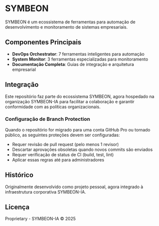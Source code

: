 # SYMBEON

SYMBEON é um ecossistema de ferramentas para automação de desenvolvimento e monitoramento de sistemas empresariais.

## Componentes Principais

- **DevOps Orchestrator**: 7 ferramentas inteligentes para automação
- **System Monitor**: 3 ferramentas especializadas para monitoramento
- **Documentação Completa**: Guias de integração e arquitetura empresarial

## Integração

Este repositório faz parte do ecossistema SYMBEON, agora hospedado na organização SYMBEON-IA para facilitar a colaboração e garantir conformidade com as políticas organizacionais.

### Configuração de Branch Protection

Quando o repositório for migrado para uma conta GitHub Pro ou tornado público, as seguintes proteções devem ser configuradas:

- Requer revisão de pull request (pelo menos 1 revisor)
- Descartar aprovações obsoletas quando novos commits são enviados
- Requer verificação de status de CI (build, test, lint)
- Aplicar essas regras até para administradores

## Histórico

Originalmente desenvolvido como projeto pessoal, agora integrado à infraestrutura corporativa SYMBEON-IA.

## Licença

Proprietary - SYMBEON-IA © 2025


